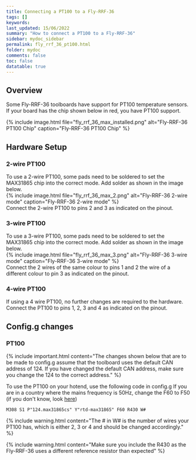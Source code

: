 ```yaml
---
title: Connecting a PT100 to a Fly-RRF-36
tags: []
keywords: 
last_updated: 15/06/2022
summary: "How to connect a PT100 to a Fly-RRF-36"
sidebar: mydoc_sidebar
permalink: fly_rrf_36_pt100.html
folder: mydoc
comments: false
toc: false
datatable: true
---
```


## Overview

Some Fly-RRF-36 toolboards have support for PT100 temperature sensors.  
If your board has the chip shown below in red, you have PT100 support.  

{% include image.html file="fly_rrf_36_max_installed.png" alt="Fly-RRF-36 PT100 Chip" caption="Fly-RRF-36 PT100 Chip" %}  

## Hardware Setup

### 2-wire PT100

To use a 2-wire PT100, some pads need to be soldered to set the MAX31865 chip into the correct mode. Add solder as shown in the image below.  
{% include image.html file="fly_rrf_36_max_2.png" alt="Fly-RRF-36 2-wire mode" caption="Fly-RRF-36 2-wire mode" %}   
Connect the 2-wire PT100 to pins 2 and 3 as indicated on the pinout.  

### 3-wire PT100

To use a 3-wire PT100, some pads need to be soldered to set the MAX31865 chip into the correct mode. Add solder as shown in the image below.  
{% include image.html file="fly_rrf_36_max_3.png" alt="Fly-RRF-36 3-wire mode" caption="Fly-RRF-36 3-wire mode" %}   
Connect the 2 wires of the same colour to pins 1 and 2 the wire of a different colour to pin 3 as indicated on the pinout.

### 4-wire PT100

If using a 4 wire PT100, no further changes are required to the hardware. Connect the PT100 to pins 1, 2, 3 and 4 as indicated on the pinout.  

## Config.g changes

### PT100

{% include important.html content="The changes shown below that are to be made to config.g assume that the toolboard uses the default CAN address of 124. If you have changed the default CAN address, make sure you change the 124 to the correct address." %}

To use the PT100 on your hotend, use the following code in config.g
If you are in a country where the mains frequency is 50Hz, change the F60 to F50 (if you don't know, look [here](https://www.oaktreeproducts.com/img/product/description/List%20of%20Worldwide%20AC%20Voltages.pdf))

```
M308 S1 P"124.max31865cs" Y"rtd-max31865" F60 R430 W#
```
{% include warning.html content="The # in W# is the number of wires your PT100 has, which is either 2, 3 or 4 and should be changed accordingly." %}

{% include warning.html content="Make sure you include the R430 as the Fly-RRF-36 uses a different reference resistor than expected" %}